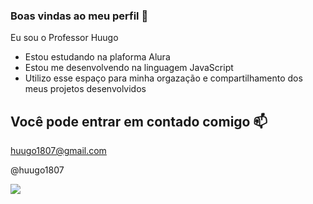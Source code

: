 ### Boas vindas ao meu perfil 💙

Eu sou o Professor Huugo

- Estou estudando na plaforma Alura
- Estou me desenvolvendo na linguagem JavaScript
- Utilizo esse espaço para minha orgazação e compartilhamento dos meus projetos desenvolvidos



## Você pode entrar em contado comigo 📫

huugo1807@gmail.com

@huugo1807

![](https://tenor.com/pt-BR/view/naruto-gif-19427546)
